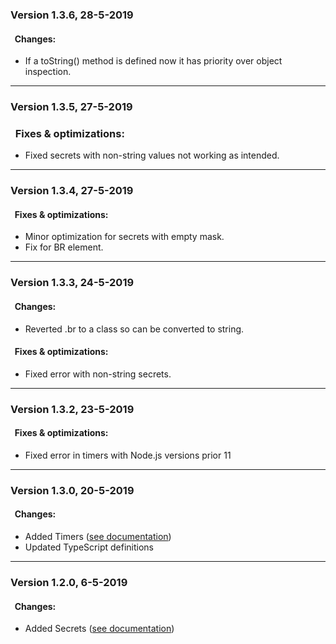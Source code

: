 ### Version 1.3.6, 28-5-2019
	
#### &nbsp;&nbsp;<b>Changes:</b>
* If a toString() method is defined now it has priority over object inspection.

---
### Version 1.3.5, 27-5-2019

### &nbsp;&nbsp;<b>Fixes & optimizations:</b>
* Fixed secrets with non-string values not working as intended.
---
### Version 1.3.4, 27-5-2019

#### &nbsp;&nbsp;<b>Fixes & optimizations:</b>
* Minor optimization for secrets with empty mask.
* Fix for BR element.
---
### Version 1.3.3, 24-5-2019

#### &nbsp;&nbsp;<b>Changes:</b>
* Reverted .br to a class so can be converted to string.
#### &nbsp;&nbsp;<b>Fixes & optimizations:</b>
* Fixed error with non-string secrets.
---
### Version 1.3.2, 23-5-2019

#### &nbsp;&nbsp;<b>Fixes & optimizations:</b>
* Fixed error in timers with Node.js versions prior 11
---
### Version 1.3.0, 20-5-2019
#### &nbsp;&nbsp;<b>Changes:</b>

* Added Timers ([see documentation](https://github.com/LorenzoVernazza/Pinecone/blob/master/README.md#timers))
* Updated TypeScript definitions
---
### Version 1.2.0, 6-5-2019
#### &nbsp;&nbsp;<b>Changes:</b>

* Added Secrets ([see documentation](https://github.com/LorenzoVernazza/Pinecone/blob/master/README.md#secrets))